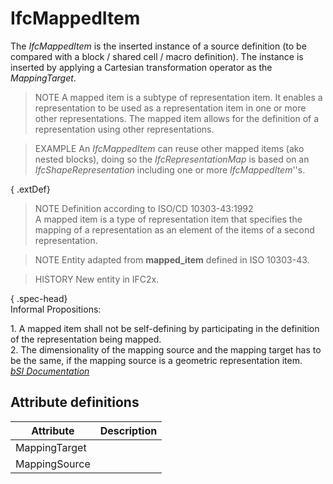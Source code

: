 IfcMappedItem
=============
The _IfcMappedItem_ is the inserted instance of a source definition (to be
compared with a block / shared cell / macro definition). The instance is
inserted by applying a Cartesian transformation operator as the
_MappingTarget_.  
  
> NOTE  A mapped item is a subtype of representation item. It enables a
> representation to be used as a representation item in one or more other
> representations. The mapped item allows for the definition of a
> representation using other representations.  
  
> EXAMPLE  An _IfcMappedItem_ can reuse other mapped items (ako nested
> blocks), doing so the _IfcRepresentationMap_ is based on an
> _IfcShapeRepresentation_ including one or more _IfcMappedItem_''s.  
  
{ .extDef}  
> NOTE  Definition according to ISO/CD 10303-43:1992  
> A mapped item is a type of representation item that specifies the mapping of
> a representation as an element of the items of a second representation.  
  
> NOTE  Entity adapted from **mapped_item** defined in ISO 10303-43.  
  
> HISTORY  New entity in IFC2x.  
  
{ .spec-head}  
Informal Propositions:  
  
1\. A mapped item shall not be self-defining by participating in the
definition of the representation being mapped.  
2\. The dimensionality of the mapping source and the mapping target has to be
the same, if the mapping source is a geometric representation item.  
[ _bSI
Documentation_](https://standards.buildingsmart.org/IFC/DEV/IFC4_2/FINAL/HTML/schema/ifcgeometryresource/lexical/ifcmappeditem.htm)


Attribute definitions
---------------------
| Attribute     | Description   |
|---------------|---------------|
| MappingTarget |               |
| MappingSource |               |

